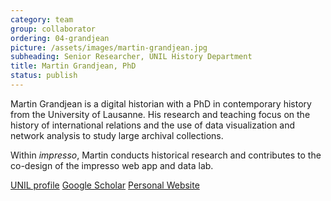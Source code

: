 ```yaml
---
category: team
group: collaborator
ordering: 04-grandjean
picture: /assets/images/martin-grandjean.jpg
subheading: Senior Researcher, UNIL History Department
title: Martin Grandjean, PhD
status: publish
---
```


Martin Grandjean is a digital historian with a PhD in contemporary history from the University of Lausanne. His research and teaching focus on the history of international relations and the use of data visualization and network analysis to study large archival collections. 

Within _impresso_, Martin conducts historical research and contributes to the co-design of the impresso web app and data lab.


[UNIL profile](https://www.unil.ch/hist/fr/home/menuinst/collaborateurrices/histoire-contemporaine-1/grandjean-martin.html) [Google Scholar](https://scholar.google.com/citations?user=UPJ31hoAAAAJ&hl=en) [Personal Website](https://www.martingrandjean.ch/)
